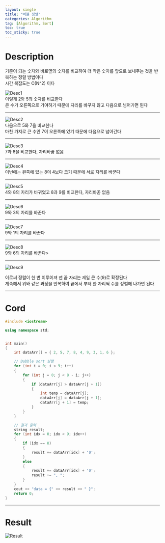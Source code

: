 ```yaml
---
layout: single
title: "버블 정렬"
categories: Algorithm
tag: [Algorithm, Sort]
toc: true
toc_sticky: true
---
```


# Description
기준이 되는 숫자와 바로옆의 숫자를 비교하여 더 작은 숫자를 앞으로 보내주는 것을 반복하는 정렬 방법이다 <br>
시간 복잡도는 O(N^2) 이다

![Desc1](https://user-images.githubusercontent.com/97664446/170835760-53b71ea1-4664-4e2a-bee4-42477311a89d.PNG) <br>
이렇게 2와 5의 숫자를 비교한다 <br>
큰 수가 오른쪽으로 가야하기 때문에 자리를 바꾸지 않고 다음으로 넘어가면 된다 

***

![Desc2](https://user-images.githubusercontent.com/97664446/170835763-48deaa7a-47e9-4365-b047-b7d01d8da90d.PNG) <br>
다음으로 5와 7을 비교한다 <br>
마찬 가지로 큰 수인 7이 오른쪽에 있기 때문에 다음으로 넘어간다 

***

![Desc3](https://user-images.githubusercontent.com/97664446/170835764-301fb3b9-2587-4061-8467-f7dfe9068f7c.PNG) <br>
7과 8을 비교한다, 자리바꿈 없음 <br>

***

![Desc4](https://user-images.githubusercontent.com/97664446/170835766-1a89a2f2-501b-4c1c-9192-69452c5c1261.PNG) <br>
이번에는 왼쪽에 있는 8이 4보다 크기 때문에 서로 자리를 바꾼다

***

![Desc5](https://user-images.githubusercontent.com/97664446/170835767-ac0e6357-7afe-4601-bfdf-c48236f19247.PNG) <br>
4와 8의 자리가 바뀌었고 8과 9를 비교한다, 자리바꿈 없음 <br>

***
![Desc6](https://user-images.githubusercontent.com/97664446/170835768-eb479b9f-0bae-45c1-aa4d-79a2a1917659.PNG) <br>
9와 3의 자리를 바꾼다 

***
![Desc7](https://user-images.githubusercontent.com/97664446/170835769-796fd325-dcc0-4b05-bf65-45ca21935aae.PNG) <br>
9와 1의 자리를 바꾼다 

***

![Desc8](https://user-images.githubusercontent.com/97664446/170835772-a13471e9-5a22-487c-9ab5-ac0bb70b8061.PNG) <br>
9와 6의 자리를 바꾼다>
***
![Desc9](https://user-images.githubusercontent.com/97664446/170835773-72217ce9-7a09-45e8-a656-6098f4011711.PNG)

이로써 정렬이 한 번 이루어져 맨 끝 자리는 제일 큰 수(9)로 확정된다 <br>
계속해서 위와 같은 과정을 반복하여 끝에서 부터 한 자리씩 수를 정렬해 나가면 된다

***

# Cord
```c++
#include <iostream>

using namespace std;


int main()
{
    int dataArr[] = { 2, 5, 7, 8, 4, 9, 3, 1, 6 };

    // Bubble sort 실행
    for (int i = 0; i < 9; i++)
    {
        for (int j = 0; j < 8 - i; j++)
        {
            if (dataArr[j] > dataArr[j + 1])
            {
                int temp = dataArr[j];
                dataArr[j] = dataArr[j + 1];
                dataArr[j + 1] = temp;
            }
        }
    }

    // 결과 출력
    string result;
    for (int idx = 0; idx < 9; idx++)
    {
        if (idx == 8)
        {
            result += dataArr[idx] + '0';
        }
        else
        {
            result += dataArr[idx] + '0';
            result += ", ";
        }
    }
    cout << "data = {" << result << " }";
    return 0;
}
```

***

# Result
![Result](https://user-images.githubusercontent.com/97664446/170705732-0a4053e3-bfe4-49b6-8aaf-df5f913df807.PNG)
